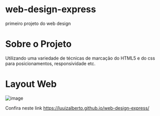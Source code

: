 # web-design-express
primeiro projeto do web design

# Sobre o Projeto
Utilizando uma variedade de técnicas de marcação do HTML5 e do css para posicionamentos, responsividade etc. 

# Layout Web
![image](https://github.com/luuizalberto/assets/blob/main/images/web-design-express.png)

Confira neste link https://luuizalberto.github.io/web-design-express/
